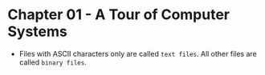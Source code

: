 # Chapter 01 - A Tour of Computer Systems

- Files with ASCII characters only are called `text files`. All other files are called `binary files`.

